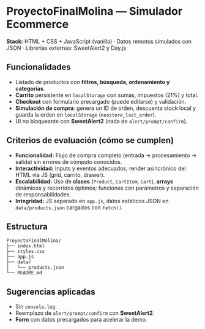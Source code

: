 # ProyectoFinalMolina — Simulador Ecommerce

**Stack:** HTML + CSS + JavaScript (vanilla) · Datos remotos simulados con JSON · Librerías externas: SweetAlert2 y Day.js

## Funcionalidades
- Listado de productos con **filtros, búsqueda, ordenamiento y categorías**.
- **Carrito** persistente en `localStorage` con sumas, impuestos (21%) y total.
- **Checkout** con formulario precargado (puede editarse) y validación.
- **Simulación de compra**: genera un ID de orden, descuenta stock local y guarda la orden en `localStorage` (`neostore_last_order`).
- UI no bloqueante con **SweetAlert2** (nada de `alert/prompt/confirm`).

## Criterios de evaluación (cómo se cumplen)
- **Funcionalidad:** Flujo de compra completo (entrada → procesamiento → salida) sin errores de cómputo conocidos.
- **Interactividad:** Inputs y eventos adecuados; render asincrónico del HTML via JS (grid, carrito, drawer).
- **Escalabilidad:** Uso de **clases** (`Product`, `CartItem`, `Cart`), **arrays** dinámicos y recorridos óptimos; funciones con parámetros y separación de responsabilidades.
- **Integridad:** JS separado en `app.js`, datos estáticos JSON en `data/products.json` cargados con `fetch()`.

## Estructura
```
ProyectoFinalMolina/
├── index.html
├── styles.css
├── app.js
├── data/
│   └── products.json
└── README.md
```


## Sugerencias aplicadas
- Sin `console.log`.
- Reemplazo de `alert/prompt/confirm` con **SweetAlert2**.
- **Form** con datos precargados para acelerar la demo.

